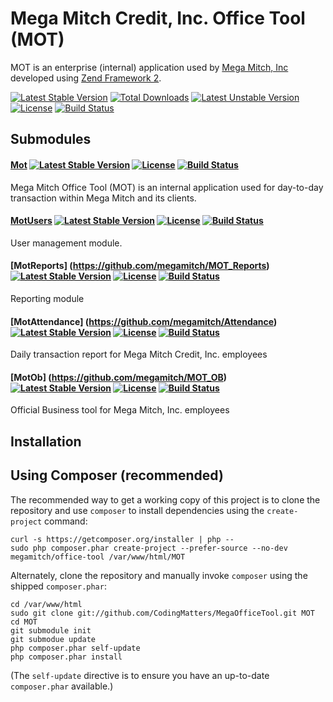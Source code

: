 Mega Mitch Credit, Inc. Office Tool (MOT)
==============

MOT is an enterprise (internal) application used by [Mega Mitch, Inc](http://www.megamitch.com) developed using [Zend Framework 2](http://framework.zend.com/).

[![Latest Stable Version](https://poser.pugx.org/megamitch/office-tool/v/stable.svg)](https://packagist.org/packages/megamitch/office-tool) [![Total Downloads](https://poser.pugx.org/megamitch/office-tool/downloads.svg)](https://packagist.org/packages/megamitch/office-tool) [![Latest Unstable Version](https://poser.pugx.org/megamitch/office-tool/v/unstable.svg)](https://packagist.org/packages/megamitch/office-tool) [![License](https://poser.pugx.org/megamitch/office-tool/license.svg)](https://packagist.org/packages/megamitch/office-tool) [![Build Status](https://travis-ci.org/megamitch/MegaOfficeTool.svg)](https://travis-ci.org/megamitch/MegaOfficeTool)

Submodules
----------

#### [Mot](https://github.com/megamitch/MOT_Application) [![Latest Stable Version](https://poser.pugx.org/megamitch/mot-application/v/stable.svg)](https://packagist.org/packages/megamitch/mot-application) [![License](https://poser.pugx.org/megamitch/mot-application/license.svg)](https://packagist.org/packages/megamitch/mot-application) [![Build Status](https://travis-ci.org/megamitch/MOT_Application.svg)](https://travis-ci.org/megamitch/MOT_Application) 

Mega Mitch Office Tool (MOT) is an internal application used for day-to-day transaction within Mega Mitch and its clients.

#### [MotUsers](https://github.com/megamitch/MOT_Users) [![Latest Stable Version](https://poser.pugx.org/megamitch/mot-users/v/stable.svg)](https://packagist.org/packages/megamitch/mot-users) [![License](https://poser.pugx.org/megamitch/mot-users/license.svg)](https://packagist.org/packages/megamitch/mot-users) [![Build Status](https://travis-ci.org/megamitch/MOT_Users.svg)](https://travis-ci.org/megamitch/MOT_Users) 

User management module.

#### [MotReports] (https://github.com/megamitch/MOT_Reports) [![Latest Stable Version](https://poser.pugx.org/megamitch/mot-reports/v/stable.svg)](https://packagist.org/packages/megamitch/mot-reports) [![License](https://poser.pugx.org/megamitch/mot-reports/license.svg)](https://packagist.org/packages/megamitch/mot-reports) [![Build Status](https://travis-ci.org/megamitch/MOT_Reports.svg)](https://travis-ci.org/megamitch/MOT_Reports)

Reporting module

#### [MotAttendance] (https://github.com/megamitch/Attendance) [![Latest Stable Version](https://poser.pugx.org/megamitch/mot-attendance/v/stable.svg)](https://packagist.org/packages/megamitch/mot-attendance) [![License](https://poser.pugx.org/megamitch/mot-attendance/license.svg)](https://packagist.org/packages/megamitch/mot-attendance) [![Build Status](https://travis-ci.org/megamitch/Attendance.svg)](https://travis-ci.org/megamitch/Attendance)

Daily transaction report for Mega Mitch Credit, Inc. employees

#### [MotOb] (https://github.com/megamitch/MOT_OB) [![Latest Stable Version](https://poser.pugx.org/megamitch/mot-ob/v/stable.svg)](https://packagist.org/packages/megamitch/mot-ob) [![License](https://poser.pugx.org/megamitch/mot-ob/license.svg)](https://packagist.org/packages/megamitch/mot-ob) [![Build Status](https://travis-ci.org/megamitch/MOT_OB.svg)](https://travis-ci.org/megamitch/MOT_OB)

Official Business tool for Mega Mitch, Inc. employees


Installation
------------

Using Composer (recommended)
----------------------------
The recommended way to get a working copy of this project is to clone the repository
and use `composer` to install dependencies using the `create-project` command:

    curl -s https://getcomposer.org/installer | php --
    sudo php composer.phar create-project --prefer-source --no-dev megamitch/office-tool /var/www/html/MOT

Alternately, clone the repository and manually invoke `composer` using the shipped
`composer.phar`:

    cd /var/www/html
    sudo git clone git://github.com/CodingMatters/MegaOfficeTool.git MOT
    cd MOT
    git submodule init
    git submodue update
    php composer.phar self-update
    php composer.phar install

(The `self-update` directive is to ensure you have an up-to-date `composer.phar`
available.)
